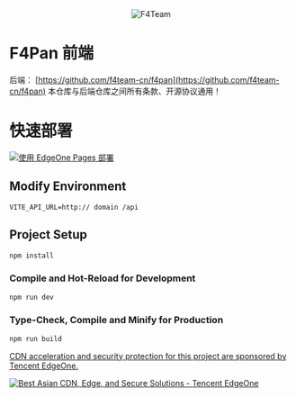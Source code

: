 <center>
   <img src="https://www.f4team.cn/logo/logo-hdpi.png" alt="F4Team" />
</center>

# F4Pan 前端

后端： [https://github.com/f4team-cn/f4pan](https://github.com/f4team-cn/f4pan)
本仓库与后端仓库之间所有条款、开源协议通用！

# 快速部署

[![使用 EdgeOne Pages 部署](https://cdnstatic.tencentcs.com/edgeone/pages/deploy.svg)](https://edgeone.ai/pages/new?repository-url=https%3a%2f%2fgithub.com%2ff4team-cn%2ff4pan-web&output-directory=.%2Fdist&install-command=npm%20install&build-command=npm%20run%20build&env=VITE_API_URL&env-description=API%20Address)

## Modify Environment

```
VITE_API_URL=http:// domain /api
```

## Project Setup

```sh
npm install
```

### Compile and Hot-Reload for Development

```sh
npm run dev
```

### Type-Check, Compile and Minify for Production

```sh
npm run build
```


[CDN acceleration and security protection for this project are sponsored by Tencent EdgeOne.](https://edgeone.ai/?from=github)


[![Best Asian CDN, Edge, and Secure Solutions - Tencent EdgeOne](https://edgeone.ai/media/34fe3a45-492d-4ea4-ae5d-ea1087ca7b4b.png)](https://edgeone.ai/?from=github)
